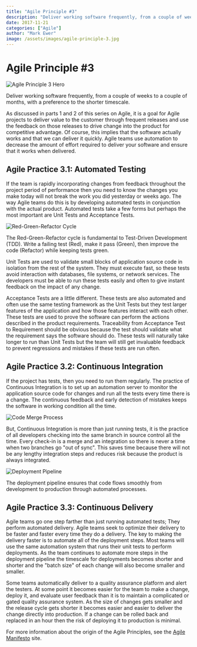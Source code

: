 ```yaml
---
title: "Agile Principle #3"
description: "Deliver working software frequently, from a couple of weeks to a couple of months, with a preference to the shorter timescale."
date: 2017-11-21
categories: ["Agile"]
author: "Mark Ewer"
image: /assets/images/agile-principle-3.jpg
---
```


<Breadcrumbs />

# Agile Principle #3

![Agile Principle 3 Hero](/assets/images/agile-principle-3.jpg)

Deliver working software frequently, from a couple of weeks to a couple of months, with a preference to the shorter timescale.

As discussed in parts 1 and 2 of this series on Agile, it is a goal for Agile projects to deliver value to the customer through frequent releases and use the feedback on those releases to drive change into the product for competitive advantage. Of course, this implies that the software actually works and that we can deliver it quickly. Agile teams use automation to decrease the amount of effort required to deliver your software and ensure that it works when delivered.

## Agile Practice 3.1: Automated Testing

If the team is rapidly incorporating changes from feedback throughout the project period of performance then you need to know the changes you make today will not break the work you did yesterday or weeks ago. The way Agile teams do this is by developing automated tests in conjunction with the actual product. Automated tests take a few forms but perhaps the most important are Unit Tests and Acceptance Tests.

![Red-Green-Refactor Cycle](/assets/images/Red-Green-Refactor.png)

The Red-Green-Refactor cycle is fundamental to Test-Driven Development (TDD). Write a failing test (Red), make it pass (Green), then improve the code (Refactor) while keeping tests green.

Unit Tests are used to validate small blocks of application source code in isolation from the rest of the system. They must execute fast, so these tests avoid interaction with databases, file systems, or network services. The developers must be able to run these tests easily and often to give instant feedback on the impact of any change.

Acceptance Tests are a little different. These tests are also automated and often use the same testing framework as the Unit Tests but they test larger features of the application and how those features interact with each other. These tests are used to prove the software can perform the actions described in the product requirements. Traceability from Acceptance Test to Requirement should be obvious because the test should validate what the requirement says the software should do. These tests will naturally take longer to run than Unit Tests but the team will still get invaluable feedback to prevent regressions and mistakes if these tests are run often.

## Agile Practice 3.2: Continuous Integration

If the project has tests, then you need to run them regularly. The practice of Continuous Integration is to set up an automation server to monitor the application source code for changes and run all the tests every time there is a change. The continuous feedback and early detection of mistakes keeps the software in working condition all the time.

![Code Merge Process](/assets/images/Merge.jpg)

But, Continuous Integration is more than just running tests, it is the practice of all developers checking into the same branch in source control all the time. Every check-in is a merge and an integration so there is never a time when two branches go "out of sync". This saves time because there will not be any lengthy integration steps and reduces risk because the product is always integrated.

![Deployment Pipeline](/assets/images/Pipeline.jpg)

The deployment pipeline ensures that code flows smoothly from development to production through automated processes.

## Agile Practice 3.3: Continuous Delivery

Agile teams go one step farther than just running automated tests; They perform automated delivery. Agile teams seek to optimize their delivery to be faster and faster every time they do a delivery. The key to making the delivery faster is to automate all of the deployment steps. Most teams will use the same automation system that runs their unit tests to perform deployments. As the team continues to automate more steps in the deployment pipeline the timescale for deployments becomes shorter and shorter and the "batch size" of each change will also become smaller and smaller.

Some teams automatically deliver to a quality assurance platform and alert the testers. At some point it becomes easier for the team to make a change, deploy it, and evaluate user feedback than it is to maintain a complicated or gated quality assurance system. As the size of changes gets smaller and the release cycle gets shorter it becomes easier and easier to deliver the change directly into production. If a change can be rolled back and replaced in an hour then the risk of deploying it to production is minimal.

For more information about the origin of the Agile Principles, see the [Agile Manifesto](http://www.agilemanifesto.org/principles.html) site.

<SharePost />
